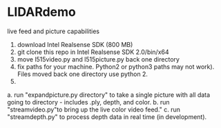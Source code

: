 # LIDARdemo
live feed and picture capabilities
1. download Intel Realsense SDK (800 MB)
2. git clone this repo in Intel Realsense SDK 2.0/bin/x64
3. move l515video.py and l515picture.py back one directory
4. fix paths for your machine. Python2 or python3 paths may not work). Files moved back one directory use python 2.
5. 
a. run "expandpicture.py directory" to take a single picture with all data going to directory - includes .ply, depth, and color.
b. run "streamvideo.py"to bring up the live color video feed."
c. run "streamdepth.py" to process depth data in real time (in development).
